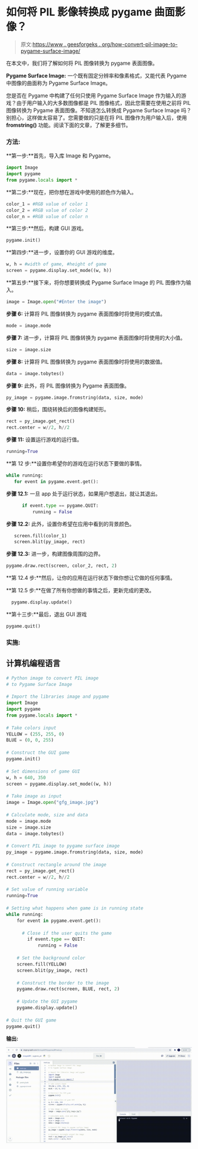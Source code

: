 # 如何将 PIL 影像转换成 pygame 曲面影像？

> 原文:[https://www . geesforgeks . org/how-convert-pil-image-to-pygame-surface-image/](https://www.geeksforgeeks.org/how-to-convert-pil-image-into-pygame-surface-image/)

在本文中，我们将了解如何将 PIL 图像转换为 pygame 表面图像。

**Pygame Surface Image:** 一个既有固定分辨率和像素格式，又能代表 Pygame 中图像的曲面称为 Pygame Surface Image。

您是否在 Pygame 中构建了任何只使用 Pygame Surface Image 作为输入的游戏？由于用户输入的大多数图像都是 PIL 图像格式，因此您需要在使用之前将 PIL 图像转换为 Pygame 表面图像。不知道怎么转换成 Pygame Surface Image 吗？别担心，这样做太容易了。您需要做的只是在将 PIL 图像作为用户输入后，使用 **fromstring()** 功能。阅读下面的文章，了解更多细节。

### 方法:

**第一步:**首先，导入库 Image 和 Pygame。

```py
import Image
import pygame
from pygame.locals import *
```

**第二步:**现在，把你想在游戏中使用的颜色作为输入。

```py
color_1 = #RGB value of color 1
color_2 = #RGB value of color 2
color_n = #RGB value of color n
```

**第三步:**然后，构建 GUI 游戏。

```py
pygame.init()
```

**第四步:**进一步，设置你的 GUI 游戏的维度。

```py
w, h = #width of game, #height of game
screen = pygame.display.set_mode((w, h))
```

**第五步:**接下来，将你想要转换成 Pygame Surface Image 的 PIL 图像作为输入。

```py
image = Image.open("#Enter the image")
```

**步骤 6:** 计算将 PIL 图像转换为 pygame 表面图像时将使用的模式值。

```py
mode = image.mode
```

**步骤 7:** 进一步，计算将 PIL 图像转换为 pygame 表面图像时将使用的大小值。

```py
size = image.size
```

**步骤 8:** 计算将 PIL 图像转换为 pygame 表面图像时将使用的数据值。

```py
data = image.tobytes()
```

**步骤 9:** 此外，将 PIL 图像转换为 Pygame 表面图像。

```py
py_image = pygame.image.fromstring(data, size, mode)
```

**步骤 10:** 稍后，围绕转换后的图像构建矩形。

```py
rect = py_image.get_rect()
rect.center = w//2, h//2
```

**步骤 11:** 设置运行游戏的运行值。

```py
running=True
```

**第 12 步:**设置你希望你的游戏在运行状态下要做的事情。

```py
while running:
   for event in pygame.event.get():
```

**步骤 12.1:** 一旦 app 处于运行状态，如果用户想退出，就让其退出。

```py
      if event.type == pygame.QUIT:
          running = False
```

**步骤 12.2:** 此外，设置你希望在应用中看到的背景颜色。

```py
   screen.fill(color_1)
   screen.blit(py_image, rect)
```

**步骤 12.3:** 进一步，构建图像周围的边界。

```py
pygame.draw.rect(screen, color_2, rect, 2)
```

**第 12.4 步:**然后，让你的应用在运行状态下做你想让它做的任何事情。

**第 12.5 步:**在做了所有你想做的事情之后，更新完成的更改。

```py
  pygame.display.update()
```

**第十三步:**最后，退出 GUI 游戏

```py
pygame.quit()
```

### 实施:

## 计算机编程语言

```py
# Python image to convert PIL image
# to Pygame Surface Image

# Import the libraries image and pygame
import Image
import pygame
from pygame.locals import *

# Take colors input
YELLOW = (255, 255, 0)
BLUE = (0, 0, 255)

# Construct the GUI game
pygame.init()

# Set dimensions of game GUI
w, h = 640, 350
screen = pygame.display.set_mode((w, h))

# Take image as input
image = Image.open("gfg_image.jpg")

# Calculate mode, size and data
mode = image.mode
size = image.size
data = image.tobytes()

# Convert PIL image to pygame surface image
py_image = pygame.image.fromstring(data, size, mode)

# Construct rectangle around the image
rect = py_image.get_rect()
rect.center = w//2, h//2

# Set value of running variable
running=True

# Setting what happens when game is in running state
while running:
    for event in pygame.event.get():

      # Close if the user quits the game
        if event.type == QUIT:
            running = False

    # Set the background color
    screen.fill(YELLOW)
    screen.blit(py_image, rect)

    # Construct the border to the image
    pygame.draw.rect(screen, BLUE, rect, 2)

    # Update the GUI pygame
    pygame.display.update()

# Quit the GUI game
pygame.quit()
```

**输出:**

![](img/5c05b9ef5179b9ef72153af9209aaba4.png)